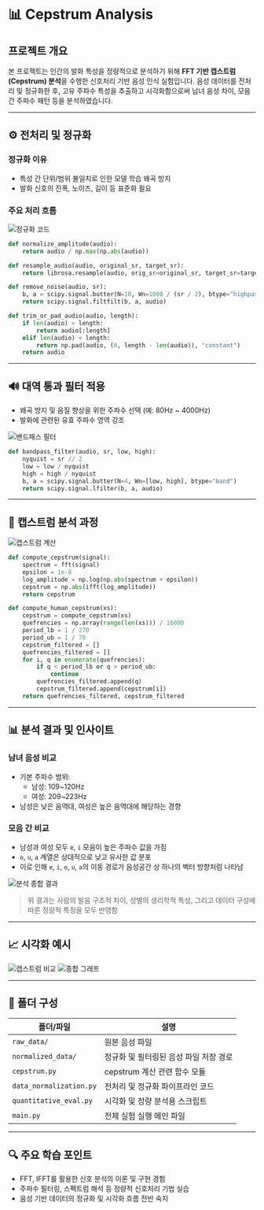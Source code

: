 # 📊 Cepstrum Analysis

## 프로젝트 개요

본 프로젝트는 인간의 발화 특성을 정량적으로 분석하기 위해 **FFT 기반 캡스트럼(Cepstrum) 분석**을 수행한 신호처리 기반 음성 인식 실험입니다. 
음성 데이터를 전처리 및 정규화한 후, 고유 주파수 특성을 추출하고 시각화함으로써 남녀 음성 차이, 모음 간 주파수 패턴 등을 분석하였습니다.

---

## ⚙️ 전처리 및 정규화

### 정규화 이유
- 특성 간 단위/범위 불일치로 인한 모델 학습 왜곡 방지
- 발화 신호의 진폭, 노이즈, 길이 등 표준화 필요

### 주요 처리 흐름
![정규화 코드](https://github.com/rngusrb/cepstrum-analysis/assets/d1073960-df81-48d9-a5d2-13fbb802b66c)

```python
def normalize_amplitude(audio):
    return audio / np.max(np.abs(audio))

def resample_audio(audio, original_sr, target_sr):
    return librosa.resample(audio, orig_sr=original_sr, target_sr=target_sr)

def remove_noise(audio, sr):
    b, a = scipy.signal.butter(N=10, Wn=1000 / (sr / 2), btype="highpass")
    return scipy.signal.filtfilt(b, a, audio)

def trim_or_pad_audio(audio, length):
    if len(audio) > length:
        return audio[:length]
    elif len(audio) < length:
        return np.pad(audio, (0, length - len(audio)), "constant")
    return audio
```

---

## 🔊 대역 통과 필터 적용

- 왜곡 방지 및 음질 향상을 위한 주파수 선택 (예: 80Hz ~ 4000Hz)
- 발화에 관련된 유효 주파수 영역 강조

![밴드패스 필터](https://github.com/rngusrb/cepstrum-analysis/assets/b90f638a-3ac8-473f-921a-38e01c16a394)

```python
def bandpass_filter(audio, sr, low, high):
    nyquist = sr // 2
    low = low / nyquist
    high = high / nyquist
    b, a = scipy.signal.butter(N=4, Wn=[low, high], btype="band")
    return scipy.signal.lfilter(b, a, audio)
```

---

## 🧠 캡스트럼 분석 과정

![캡스트럼 계산](https://github.com/rngusrb/cepstrum-analysis/assets/1c5b7b04-f53e-4f3c-a5ac-c51912e01d87)

```python
def compute_cepstrum(signal):
    spectrum = fft(signal)
    epsilon = 1e-8
    log_amplitude = np.log(np.abs(spectrum + epsilon))
    cepstrum = np.abs(ifft(log_amplitude))
    return cepstrum

def compute_human_cepstrum(xs):
    cepstrum = compute_cepstrum(xs)
    quefrencies = np.array(range(len(xs))) / 16000
    period_lb = 1 / 270
    period_ub = 1 / 70
    cepstrum_filtered = []
    quefrencies_filtered = []
    for i, q in enumerate(quefrencies):
        if q < period_lb or q > period_ub:
            continue
        quefrencies_filtered.append(q)
        cepstrum_filtered.append(cepstrum[i])
    return quefrencies_filtered, cepstrum_filtered
```

---

## 📊 분석 결과 및 인사이트

### 남녀 음성 비교
- 기본 주파수 범위:
  - 남성: 109~120Hz
  - 여성: 209~223Hz
- 남성은 낮은 음역대, 여성은 높은 음역대에 해당하는 경향

### 모음 간 비교
- 남성과 여성 모두 `e`, `i` 모음이 높은 주파수 값을 가짐
- `o`, `u`, `a` 계열은 상대적으로 낮고 유사한 값 분포
- 이로 인해 `e`, `i`, `o`, `u`, `a`의 이동 경로가 음성공간 상 하나의 벡터 방향처럼 나타남

![분석 종합 결과](https://github.com/rngusrb/cepstrum-analysis/assets/23f0b140-ef2e-48f9-8da3-ba10ba152568)

> 위 결과는 사람의 발음 구조적 차이, 성별의 생리학적 특성, 그리고 데이터 구성에 따른 정량적 특징을 모두 반영함

---

## 📈 시각화 예시

![캡스트럼 비교](https://github.com/rngusrb/cepstrum-analysis/assets/42dd6fb7-1fec-4fb5-87fc-3c94591958c1)
![종합 그래프](https://github.com/rngusrb/cepstrum-analysis/assets/5789a474-7223-4b36-a29b-6d31045a9454)

---

## 📁 폴더 구성

| 폴더/파일 | 설명 |
|------------|------|
| `raw_data/` | 원본 음성 파일 |
| `normalized_data/` | 정규화 및 필터링된 음성 파일 저장 경로 |
| `cepstrum.py` | cepstrum 계산 관련 함수 모듈 |
| `data_normalization.py` | 전처리 및 정규화 파이프라인 코드 |
| `quantitative_eval.py` | 시각화 및 정량 분석용 스크립트 |
| `main.py` | 전체 실험 실행 메인 파일 |

---

## 🔍 주요 학습 포인트
- FFT, IFFT를 활용한 신호 분석의 이론 및 구현 경험
- 주파수 필터링, 스펙트럼 해석 등 정량적 신호처리 기법 실습
- 음성 기반 데이터의 정규화 및 시각화 흐름 전반 숙지

